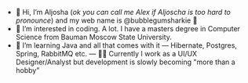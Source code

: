 - 👋 Hi, I’m Aljosha (*ok you can call me Alex if Aljoscha is too hard to pronounce*) and my web name is @bubblegumsharkie 🦈 
- 👀 I’m interested in coding. A lot. I have a masters degree in Computer Science from Bauman Moscow State University.
- 🌱 I’m learning Java and all that comes with it — Hibernate, Postgres, Spring, RabbitMQ etc.
—  👨‍💻 Currently I work as a UI/UX Designer/Analyst but development is slowly becoming "more than a hobby"

<!---
bubblegumsharkie/bubblegumsharkie is a ✨ special ✨ repository because its `README.md` (this file) appears on your GitHub profile.
You can click the Preview link to take a look at your changes.
--->
